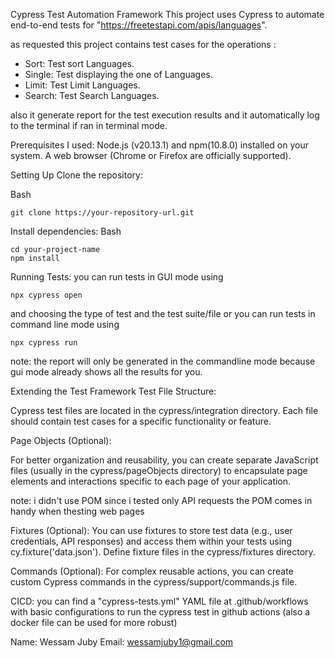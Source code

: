 Cypress Test Automation Framework
This project uses Cypress to automate end-to-end tests for "https://freetestapi.com/apis/languages".

as requested this project contains test cases for the operations : 
- Sort: Test sort Languages.
- Single: Test displaying the one of Languages.
- Limit: Test Limit Languages.
- Search: Test Search Languages.

also it generate report for the test execution results and it automatically log to the terminal if ran in terminal mode.



Prerequisites
I used: Node.js (v20.13.1) and npm(10.8.0) installed on your system.
A web browser (Chrome or Firefox are officially supported).


Setting Up
Clone the repository:

Bash
```
git clone https://your-repository-url.git
```

Install dependencies:
Bash
```
cd your-project-name
npm install
```

Running Tests:
you can run tests in GUI mode using 
```
npx cypress open
```
and choosing the type of test and the test suite/file
or
you can run tests in command line mode using
```
npx cypress run
```
note: the report will only be generated in the commandline mode because gui mode already shows all the results for you.


Extending the Test Framework
Test File Structure:

Cypress test files are located in the cypress/integration directory. Each file should contain test cases for a specific functionality or feature.

Page Objects (Optional):

For better organization and reusability, you can create separate JavaScript files (usually in the cypress/pageObjects directory) to encapsulate page elements and interactions specific to each page of your application.

note: i didn't use POM since i tested only API requests the POM comes in handy when thesting web pages

Fixtures (Optional):
You can use fixtures to store test data (e.g., user credentials, API responses) and access them within your tests using cy.fixture('data.json'). Define fixture files in the cypress/fixtures directory.

Commands (Optional):
For complex reusable actions, you can create custom Cypress commands in the cypress/support/commands.js file.

CICD:
you can find a "cypress-tests.yml" YAML file at .github/workflows with basic configurations to run the cypress test in github actions
(also a docker file can be used for more robust)



Name: Wessam Juby
Email: wessamjuby1@gmail.com